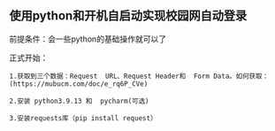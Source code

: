 ## 使用python和开机自启动实现校园网自动登录

前提条件：会一些python的基础操作就可以了

正式开始：

    1.获取到三个数据：Request  URL、Request Header和  Form Data。如何获取：(https://mubucm.com/doc/e_rq6P_CVe)
    
    2.安装 python3.9.13 和  pycharm(可选)
    
    3.安装requests库（pip install request）
